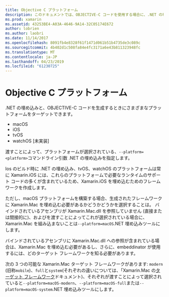 ```yaml
---
title: Objective C プラットフォーム
description: このドキュメントでは、OBJECTIVE-C コードを使用する場合に、.NET の埋め込みが対象とするさまざまなプラットフォームについて説明します。 これは、macOS、iOS、tvOS、watchOS、について説明します。
ms.prod: xamarin
ms.assetid: 43253BE4-A03A-4646-9A14-32C05174E672
author: lobrien
ms.author: laobri
ms.date: 11/14/2017
ms.openlocfilehash: 8091fb4e8328f61f1471d061b51b4735de3c089c
ms.sourcegitcommit: 4b402d1c508fa84e4fc3171a6e43b811323948fc
ms.translationtype: MT
ms.contentlocale: ja-JP
ms.lasthandoff: 04/23/2019
ms.locfileid: "61230725"
---
```

# <a name="objective-c-platforms"></a>Objective C プラットフォーム

.NET の埋め込みと、OBJECTIVE-C コードを生成するときにさまざまなプラットフォームをターゲットできます。

* macOS
* iOS
* tvOS
* watchOS [未実装]

渡すことによって、プラットフォームが選択されている、`--platform=<platform>`コマンドライン引数 .NET の埋め込みを指定します。

Ios のビルド時に .NET の埋め込み、tvOS、watchOS のプラットフォームは常に Xamarin.iOS には、これらのプラットフォームで必要なランタイムのサポート コードの多くが含まれているため、Xamarin.iOS を埋め込むためのフレームワークを作成します。

ただし、macOS プラットフォームを構築する場合、生成されたフレームワークに Xamarin.Mac を埋め込む必要があるかどうかどうかを選択することは。 バインドされているアセンブリが Xamarin.Mac.dll を参照していません (直接または間接的に)、およびを渡すことによってこれが選択されている場合に、Xamarin.Mac を組み込まないことは`--platform=macOS`.NET 埋め込みツールにします。

バインドされているアセンブリに Xamarin.Mac.dll への参照が含まれている場合は、Xamarin.Mac を埋め込む必要があるし、さらに、embeddinator が使用するには、どのターゲット フレームワークを知る必要があります。

次の 3 つの可能な Xamarin.Mac ターゲット フレームワークがあります: `modern` (旧称`mobile`)、`full`と`system`(それぞれの違いについては、「Xamarin.Mac の[ターゲット フレームワーク][ 1]ドキュメント)、それぞれが渡すことによって選択されていると`--platform=macOS-modern`、`--platform=macOS-full`または`--platform=macOS-system`.NET 埋め込みツールにします。

[1]: ~/mac/platform/target-framework.md
